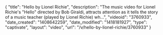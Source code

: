 {
    "title": "Hello by Lionel Richie",
    "description": "The music video for Lionel Richie's \"Hello\" directed by Bob Giraldi, attracts attention as it tells the story of a music teacher (played by Lionel Richie) wh...",
    "videoid": "3760933",
    "date_created": "1408642259",
    "date_modified": "1418181927",
    "type": "captivate",
    "layout": "video",
    "url": "\/v\/hello-by-lionel-richie\/3760933"
}